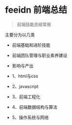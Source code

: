 # feeidn 前端总结

> 前端技能总结常用

主要分为以几类

- 前端基础和进阶技能
- 前端团队管理与职业素养建设
- 影响与产出

- 1、html与css
- 2、javascript 
- 3、前端工程化
- 4、前端数据结构与算法
- 5、操作系统与网络
